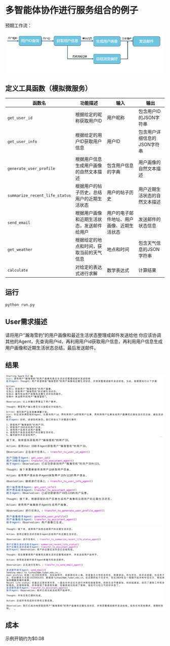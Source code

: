 # 多智能体协作进行服务组合的例子

预期工作流：

![预期组合结果](./img/workflow.png)

## 定义工具函数（模拟微服务）
| 函数名                      | 功能描述                                           | 输入                  | 输出                          |
|-----------------------------|----------------------------------------------------|-----------------------|-------------------------------|
| `get_user_id`               | 根据给定的昵称获取用户ID                           | 用户昵称              | 包含用户ID的JSON字符串        |
| `get_user_info`             | 根据给定的用户ID获取用户信息                       | 用户ID                | 包含用户详细信息的JSON字符串  |
| `generate_user_profile`     | 根据用户信息生成用户画像的自然文本描述             | 包含用户信息的字典    | 用户画像的自然文本描述        |
| `summarize_recent_life_status` | 根据用户的帖子历史，总结用户的近期生活状态       | 用户的帖子历史        | 用户近期生活状态的自然文本描述|
| `send_email`                | 根据用户画像和近期生活状态，发送邮件给用户         | 用户的电子邮件地址、用户画像、近期生活状态 | 发送邮件的状态信息    |
| `get_weather`               | 根据给定的地点和时间，获取当前的天气信息           | 地点和时间            | 包含天气信息的JSON字符串      |
| `calculate`                 | 对给定的表达式进行求解                             | 数学表达式            | 计算结果                      |

## 运行
```bash
python run.py
```

## User需求描述
请将用户“瀚海雪豹”的用户画像和最近生活状态整理成邮件发送给他
你应该协调其他的Agent，先查询用户id，再利用用户id获取用户信息，再利用用户信息生成用户画像和近期生活状态总结，最后发送邮件。

## 结果
![结果1](./img/result_1.png)
![结果2](./img/result_2.png)
![结果3](./img/result_3.png)

## 成本
示例开销约为$0.08